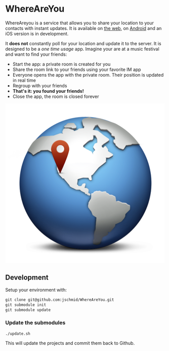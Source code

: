 # WhereAreYou

WhereAreyou is a service that allows you to share your location to your contacts with instant updates. It is available on [the web](http://goo.gl/U0yzI), on [Android](http://goo.gl/fDa2g) and an iOS version is in development.

It **does not** constantly poll for your location and update it to the server. It is designed to be a *one time usage* app. Imagine your are at a music festival and want to find your friends:

* Start the app: a private room is created for you
* Share the room link to your friends using your favorite IM app
* Everyone opens the app with the private room. Their position is updated in real time
* Regroup with your friends
* **That's it: you found your friends!**
* Close the app, the room is closed forever

![Where Are You logo](assets/logo.png)

## Development

Setup your environment with:

    git clone git@github.com:jschmid/WhereAreYou.git
    git submodule init
    git submodule update

### Update the submodules

    ./update.sh

This will update the projects and commit them back to Github.
